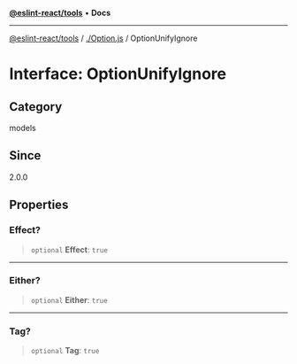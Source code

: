 [**@eslint-react/tools**](../../README.md) • **Docs**

***

[@eslint-react/tools](../../README.md) / [./Option.js](../README.md) / OptionUnifyIgnore

# Interface: OptionUnifyIgnore

## Category

models

## Since

2.0.0

## Properties

### Effect?

> `optional` **Effect**: `true`

***

### Either?

> `optional` **Either**: `true`

***

### Tag?

> `optional` **Tag**: `true`
